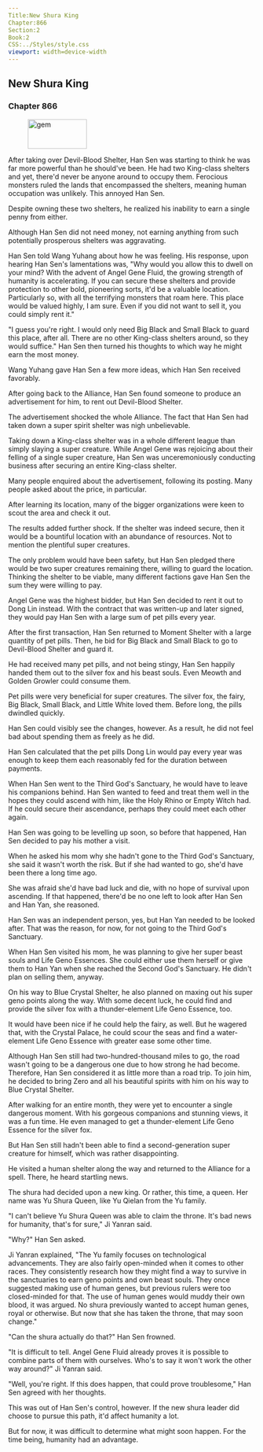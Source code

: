```yaml
---
Title:New Shura King 
Chapter:866 
Section:2 
Book:2 
CSS:../Styles/style.css 
viewport: width=device-width
---
```

  
## New Shura King
### Chapter 866
  
<figure>
	<img src="../Images/gem.gif" alt="gem" id="gem" width="120" height="60" />
</figure>
  

  
After taking over Devil-Blood Shelter, Han Sen was starting to think he was far more powerful than he should've been. He had two King-class shelters and yet, there'd never be anyone around to occupy them. Ferocious monsters ruled the lands that encompassed the shelters, meaning human occupation was unlikely. This annoyed Han Sen.

Despite owning these two shelters, he realized his inability to earn a single penny from either.

Although Han Sen did not need money, not earning anything from such potentially prosperous shelters was aggravating.

Han Sen told Wang Yuhang about how he was feeling. His response, upon hearing Han Sen's lamentations was, "Why would you allow this to dwell on your mind? With the advent of Angel Gene Fluid, the growing strength of humanity is accelerating. If you can secure these shelters and provide protection to other bold, pioneering sorts, it'd be a valuable location. Particularly so, with all the terrifying monsters that roam here. This place would be valued highly, I am sure. Even if you did not want to sell it, you could simply rent it."

"I guess you're right. I would only need Big Black and Small Black to guard this place, after all. There are no other King-class shelters around, so they would suffice." Han Sen then turned his thoughts to which way he might earn the most money.

Wang Yuhang gave Han Sen a few more ideas, which Han Sen received favorably.

After going back to the Alliance, Han Sen found someone to produce an advertisement for him, to rent out Devil-Blood Shelter.

The advertisement shocked the whole Alliance. The fact that Han Sen had taken down a super spirit shelter was nigh unbelievable.

Taking down a King-class shelter was in a whole different league than simply slaying a super creature. While Angel Gene was rejoicing about their felling of a single super creature, Han Sen was unceremoniously conducting business after securing an entire King-class shelter.

Many people enquired about the advertisement, following its posting. Many people asked about the price, in particular.

After learning its location, many of the bigger organizations were keen to scout the area and check it out.

The results added further shock. If the shelter was indeed secure, then it would be a bountiful location with an abundance of resources. Not to mention the plentiful super creatures.

The only problem would have been safety, but Han Sen pledged there would be two super creatures remaining there, willing to guard the location. Thinking the shelter to be viable, many different factions gave Han Sen the sum they were willing to pay.

Angel Gene was the highest bidder, but Han Sen decided to rent it out to Dong Lin instead. With the contract that was written-up and later signed, they would pay Han Sen with a large sum of pet pills every year.

After the first transaction, Han Sen returned to Moment Shelter with a large quantity of pet pills. Then, he bid for Big Black and Small Black to go to Devil-Blood Shelter and guard it.

He had received many pet pills, and not being stingy, Han Sen happily handed them out to the silver fox and his beast souls. Even Meowth and Golden Growler could consume them.

Pet pills were very beneficial for super creatures. The silver fox, the fairy, Big Black, Small Black, and Little White loved them. Before long, the pills dwindled quickly.

Han Sen could visibly see the changes, however. As a result, he did not feel bad about spending them as freely as he did.

Han Sen calculated that the pet pills Dong Lin would pay every year was enough to keep them each reasonably fed for the duration between payments.

When Han Sen went to the Third God's Sanctuary, he would have to leave his companions behind. Han Sen wanted to feed and treat them well in the hopes they could ascend with him, like the Holy Rhino or Empty Witch had. If he could secure their ascendance, perhaps they could meet each other again.

Han Sen was going to be levelling up soon, so before that happened, Han Sen decided to pay his mother a visit.

When he asked his mom why she hadn't gone to the Third God's Sanctuary, she said it wasn't worth the risk. But if she had wanted to go, she'd have been there a long time ago.

She was afraid she'd have bad luck and die, with no hope of survival upon ascending. If that happened, there'd be no one left to look after Han Sen and Han Yan, she reasoned.

Han Sen was an independent person, yes, but Han Yan needed to be looked after. That was the reason, for now, for not going to the Third God's Sanctuary.

When Han Sen visited his mom, he was planning to give her super beast souls and Life Geno Essences. She could either use them herself or give them to Han Yan when she reached the Second God's Sanctuary. He didn't plan on selling them, anyway.

On his way to Blue Crystal Shelter, he also planned on maxing out his super geno points along the way. With some decent luck, he could find and provide the silver fox with a thunder-element Life Geno Essence, too.

It would have been nice if he could help the fairy, as well. But he wagered that, with the Crystal Palace, he could scour the seas and find a water-element Life Geno Essence with greater ease some other time.

Although Han Sen still had two-hundred-thousand miles to go, the road wasn't going to be a dangerous one due to how strong he had become. Therefore, Han Sen considered it as little more than a road trip. To join him, he decided to bring Zero and all his beautiful spirits with him on his way to Blue Crystal Shelter.

After walking for an entire month, they were yet to encounter a single dangerous moment. With his gorgeous companions and stunning views, it was a fun time. He even managed to get a thunder-element Life Geno Essence for the silver fox.

But Han Sen still hadn't been able to find a second-generation super creature for himself, which was rather disappointing.

He visited a human shelter along the way and returned to the Alliance for a spell. There, he heard startling news.

The shura had decided upon a new king. Or rather, this time, a queen. Her name was Yu Shura Queen, like Yu Qielan from the Yu family.

"I can't believe Yu Shura Queen was able to claim the throne. It's bad news for humanity, that's for sure," Ji Yanran said.

"Why?" Han Sen asked.

Ji Yanran explained, "The Yu family focuses on technological advancements. They are also fairly open-minded when it comes to other races. They consistently research how they might find a way to survive in the sanctuaries to earn geno points and own beast souls. They once suggested making use of human genes, but previous rulers were too closed-minded for that. The use of human genes would muddy their own blood, it was argued. No shura previously wanted to accept human genes, royal or otherwise. But now that she has taken the throne, that may soon change."

"Can the shura actually do that?" Han Sen frowned.

"It is difficult to tell. Angel Gene Fluid already proves it is possible to combine parts of them with ourselves. Who's to say it won't work the other way around?" Ji Yanran said.

"Well, you're right. If this does happen, that could prove troublesome," Han Sen agreed with her thoughts.

This was out of Han Sen's control, however. If the new shura leader did choose to pursue this path, it'd affect humanity a lot.

But for now, it was difficult to determine what might soon happen. For the time being, humanity had an advantage.